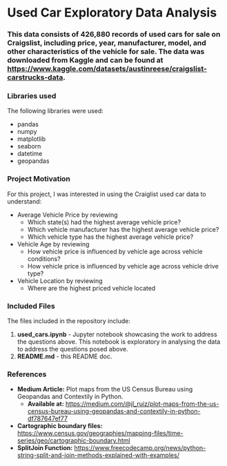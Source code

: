 # Used Car Exploratory Data Analysis

### This data consists of 426,880 records of used cars for sale on Craigslist, including price, year, manufacturer, model, and other characteristics of the vehicle for sale. The data was downloaded from Kaggle and can be found at https://www.kaggle.com/datasets/austinreese/craigslist-carstrucks-data.

### Libraries used
The following libraries were used:
- pandas
- numpy
- matplotlib
- seaborn
- datetime
- geopandas

### Project Motivation
For this project, I was interested in using the Craiglist used car data to understand:
- Average Vehicle Price by reviewing
    - Which state(s) had the highest average vehicle price?
    - Which vehicle manufacturer has the highest average vehicle price?
    - Which vehicle type has the highest average vehicle price?
- Vehicle Age by reviewing
    - How vehicle price is influenced by vehicle age across vehicle conditions?
    - How vehicle price is influenced by vehicle age across vehicle drive type?
- Vehicle Location by reviewing
    - Where are the highest priced vehicle located
    
### Included Files
The files included in the repository include:
1. **used_cars.ipynb** - Jupyter notebook showcasing the work to address the questions above. This notebook is exploratory in analysing the data to address the questions posed above.
2. **README.md** - this README doc.

### References
- **Medium Article:** Plot maps from the US Census Bureau using Geopandas and Contextily in Python.
    - **Available at:** https://medium.com/@jl_ruiz/plot-maps-from-the-us-census-bureau-using-geopandas-and-contextily-in-python-df787647ef77
- **Cartographic boundary files:** https://www.census.gov/geographies/mapping-files/time-series/geo/cartographic-boundary.html
- **SplitJoin Function:** https://www.freecodecamp.org/news/python-string-split-and-join-methods-explained-with-examples/



